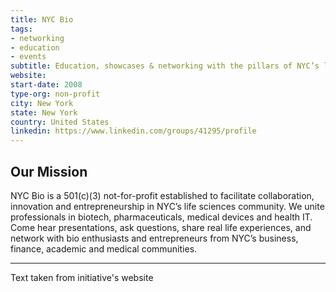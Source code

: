 ```yaml
---
title: NYC Bio
tags:
- networking
- education
- events
subtitle: Education, showcases & networking with the pillars of NYC’s life sciences startup community.
website:
start-date: 2008
type-org: non-profit
city: New York
state: New York
country: United States
linkedin: https://www.linkedin.com/groups/41295/profile
---
```


## Our Mission
NYC Bio is a 501(c)(3) not-for-profit established to facilitate collaboration, innovation and entrepreneurship in NYC’s life sciences community. We unite professionals in biotech, pharmaceuticals, medical devices and health IT. Come hear presentations, ask questions, share real life experiences, and network with bio enthusiasts and entrepreneurs from NYC’s business, finance, academic and medical communities.


---
Text taken from initiative's website
